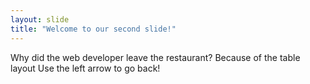 ```yaml
---
layout: slide
title: "Welcome to our second slide!"
---
```

Why did the web developer leave the restaurant? Because of the table layout
Use the left arrow to go back!
